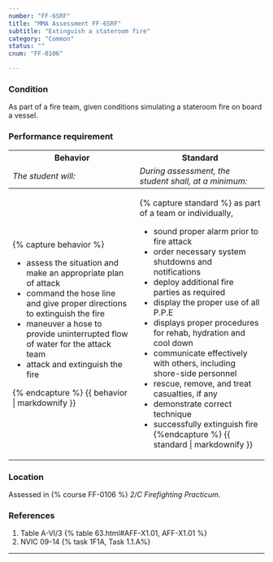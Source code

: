 ```yaml
---
number: "FF-6SRF"
title: "MMA Assessment FF-6SRF"
subtitle: "Extinguish a stateroom fire"
category: "Common"
status: ""
cnum: "FF-0106"

---
```

### Condition

As part of a fire team, given conditions simulating a stateroom fire on board a vessel.

### Performance requirement 

<table width='100%' class='Guidelines'>
 <thead>
 <tr>
     <th class='thirty'>Behavior</th>
     <th class='seventy'>Standard</th>
 </tr>
 <tr>
     <td><em>The student will:</em></td>
     <td><em>During assessment, the student shall, at a minimum:</em></td>
 </tr>
 </thead>
 <tbody>
 

<tr><td>

{% capture behavior %}
* assess the situation and make an appropriate plan of attack
* command the hose line and give proper directions to extinguish the fire
* maneuver a hose to provide uninterrupted flow of water for the attack team
* attack and extinguish the fire

{% endcapture %}
{{ behavior | markdownify }}

</td><td>

{% capture standard %}
as part of a team or individually,

* sound proper alarm prior to fire attack
* order necessary system shutdowns and notifications
* deploy additional fire parties as required 
* display the proper use of all P.P.E
* displays proper procedures for rehab, hydration and cool down 
* communicate effectively with others, including shore-side personnel
* rescue, remove, and treat casualties, if any
* demonstrate correct technique
* successfully extinguish fire
{%endcapture %}
{{ standard | markdownify }}

</td></tr>



 </tbody>
 </table>

### Location

Assessed in  {% course  FF-0106 %}  *2/C Firefighting Practicum*.

### References

1.  Table A-VI/3 {% table 63.html#AFF-X1.01, AFF-X1.01 %}
1.  NVIC 09-14 {% task 1F1A, Task 1.1.A%}

***

